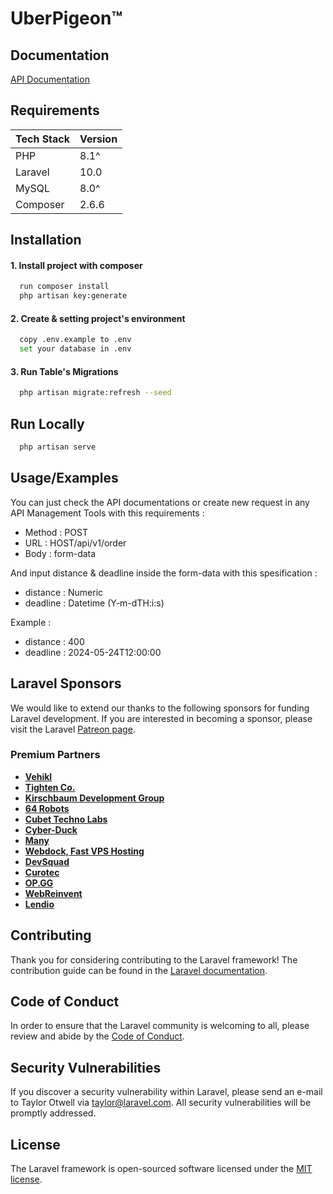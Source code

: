 # UberPigeon™

## Documentation

[API Documentation](https://documenter.getpostman.com/view/27591109/2sA3QqfXfH)

## Requirements

| Tech Stack | Version |
| --- | --- |
| PHP | 8.1^ |
| Laravel | 10.0 |
| MySQL | 8.0^ |
| Composer | 2.6.6 |


## Installation

#### 1. Install project with composer

```bash
  run composer install
  php artisan key:generate
```

#### 2. Create & setting project's environment

```bash
  copy .env.example to .env
  set your database in .env
```

#### 3. Run Table's Migrations

```bash
  php artisan migrate:refresh --seed
```
## Run Locally

```bash
  php artisan serve
```



## Usage/Examples

You can just check the API documentations or create new request in any API Management Tools with this requirements :

- Method : POST
- URL : HOST/api/v1/order
- Body : form-data

And input distance & deadline inside the form-data with this spesification :

- distance : Numeric
- deadline : Datetime (Y-m-dTH:i:s)

Example :

- distance : 400
- deadline : 2024-05-24T12:00:00


## Laravel Sponsors

We would like to extend our thanks to the following sponsors for funding Laravel development. If you are interested in becoming a sponsor, please visit the Laravel [Patreon page](https://patreon.com/taylorotwell).

### Premium Partners

- **[Vehikl](https://vehikl.com/)**
- **[Tighten Co.](https://tighten.co)**
- **[Kirschbaum Development Group](https://kirschbaumdevelopment.com)**
- **[64 Robots](https://64robots.com)**
- **[Cubet Techno Labs](https://cubettech.com)**
- **[Cyber-Duck](https://cyber-duck.co.uk)**
- **[Many](https://www.many.co.uk)**
- **[Webdock, Fast VPS Hosting](https://www.webdock.io/en)**
- **[DevSquad](https://devsquad.com)**
- **[Curotec](https://www.curotec.com/services/technologies/laravel/)**
- **[OP.GG](https://op.gg)**
- **[WebReinvent](https://webreinvent.com/?utm_source=laravel&utm_medium=github&utm_campaign=patreon-sponsors)**
- **[Lendio](https://lendio.com)**

## Contributing

Thank you for considering contributing to the Laravel framework! The contribution guide can be found in the [Laravel documentation](https://laravel.com/docs/contributions).

## Code of Conduct

In order to ensure that the Laravel community is welcoming to all, please review and abide by the [Code of Conduct](https://laravel.com/docs/contributions#code-of-conduct).

## Security Vulnerabilities

If you discover a security vulnerability within Laravel, please send an e-mail to Taylor Otwell via [taylor@laravel.com](mailto:taylor@laravel.com). All security vulnerabilities will be promptly addressed.

## License

The Laravel framework is open-sourced software licensed under the [MIT license](https://opensource.org/licenses/MIT).